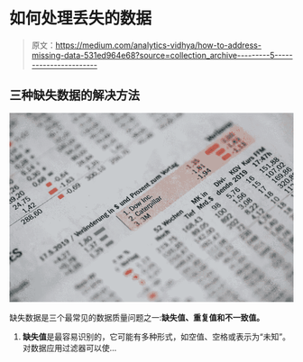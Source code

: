 # 如何处理丢失的数据

> 原文：<https://medium.com/analytics-vidhya/how-to-address-missing-data-531ed964e68?source=collection_archive---------5----------------------->

## 三种缺失数据的解决方法

![](img/2f3e06a789ee0665bbcd0aa9d548dc22.png)

缺失数据是三个最常见的数据质量问题之一:**缺失值、重复值和不一致值。**

1.  **缺失值**是最容易识别的，它可能有多种形式，如空值、空格或表示为“未知”。对数据应用过滤器可以使…